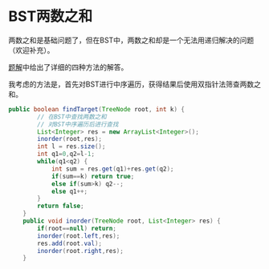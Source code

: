 # BST两数之和

两数之和是基础问题了，但在BST中，两数之和却是一个无法用递归解决的问题（欢迎补充）。

[题解](https://leetcode-cn.com/problems/two-sum-iv-input-is-a-bst/solution/liang-shu-zhi-he-iv-by-leetcode/)中给出了详细的四种方法的解答。

我考虑的方法是，首先对BST进行中序遍历，获得结果后使用双指针法筛查两数之和。

```java
public boolean findTarget(TreeNode root, int k) {
        // 在BST中查找两数之和
		// 对BST中序遍历后进行查找
		List<Integer> res = new ArrayList<Integer>();
		inorder(root,res);
		int l = res.size();
		int q1=0,q2=l-1;
		while(q1<q2) {
			int sum = res.get(q1)+res.get(q2);
			if(sum==k) return true;
			else if(sum>k) q2--;
			else q1++;
		}
		return false;
    }
	public void inorder(TreeNode root, List<Integer> res) {
		if(root==null) return;
		inorder(root.left,res);
		res.add(root.val);
		inorder(root.right,res);
	}
```

